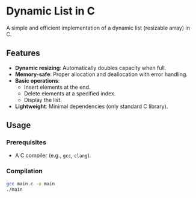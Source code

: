 # Dynamic List in C

A simple and efficient implementation of a dynamic list (resizable array) in C.

## Features
- **Dynamic resizing**: Automatically doubles capacity when full.
- **Memory-safe**: Proper allocation and deallocation with error handling.
- **Basic operations**:
  - Insert elements at the end.
  - Delete elements at a specified index.
  - Display the list.
- **Lightweight**: Minimal dependencies (only standard C library).

## Usage

### Prerequisites
- A C compiler (e.g., `gcc`, `clang`).

### Compilation
```sh
gcc main.c -o main
./main
```